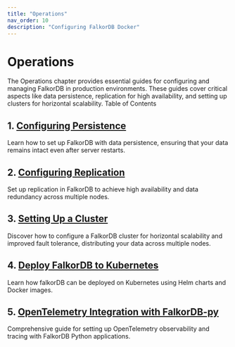 ```yaml
---
title: "Operations"
nav_order: 10
description: "Configuring FalkorDB Docker"
---
```


# Operations

The Operations chapter provides essential guides for configuring and managing FalkorDB in production environments. These guides cover critical aspects like data persistence, replication for high availability, and setting up clusters for horizontal scalability.
Table of Contents

## 1. [Configuring Persistence](/operations/persistence)

Learn how to set up FalkorDB with data persistence, ensuring that your data remains intact even after server restarts.

## 2. [Configuring Replication](/operations/replication)

Set up replication in FalkorDB to achieve high availability and data redundancy across multiple nodes.

## 3. [Setting Up a Cluster](/operations/cluster)

Discover how to configure a FalkorDB cluster for horizontal scalability and improved fault tolerance, distributing your data across multiple nodes.

## 4. [Deploy FalkorDB to Kubernetes](/operations/k8s_support)

Learn how falkorDB can be deployed on Kubernetes using Helm charts and Docker images.

## 5. [OpenTelemetry Integration with FalkorDB-py](/operations/opentelemetry)

Comprehensive guide for setting up OpenTelemetry observability and tracing with FalkorDB Python applications.
